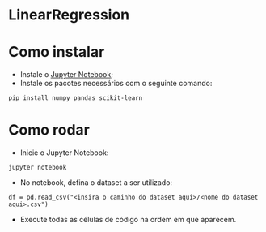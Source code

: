 # LinearRegression

# Como instalar

- Instale o [Jupyter Notebook](https://jupyter.org/install#jupyter-notebook);
- Instale os pacotes necessários com o seguinte comando:

```
pip install numpy pandas scikit-learn
```

# Como rodar

- Inicie o Jupyter Notebook:
```
jupyter notebook
```

- No notebook, defina o dataset a ser utilizado:
```
df = pd.read_csv("<insira o caminho do dataset aqui>/<nome do dataset aqui>.csv")
```

- Execute todas as células de código na ordem em que aparecem.